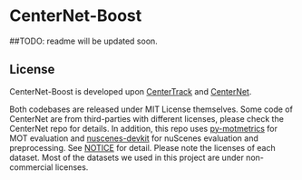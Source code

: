 # CenterNet-Boost

##TODO:
readme will be updated soon.

## License
CenterNet-Boost is developed upon [CenterTrack](https://github.com/xingyizhou/CenterTrack) and [CenterNet](https://github.com/xingyizhou/CenterNet).

Both codebases are released under MIT License themselves. Some code of CenterNet are from third-parties with different licenses, please check the CenterNet repo for details. In addition, this repo uses [py-motmetrics](https://github.com/cheind/py-motmetrics) for MOT evaluation and [nuscenes-devkit](https://github.com/nutonomy/nuscenes-devkit) for nuScenes evaluation and preprocessing. See [NOTICE](NOTICE) for detail. Please note the licenses of each dataset. Most of the datasets we used in this project are under non-commercial licenses.

